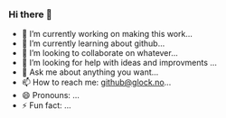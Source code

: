 ### Hi there 👋

<!--
**wmglock/wmglock** is a ✨ _special_ ✨ repository because its `README.md` (this file) appears on your GitHub profile.

Here are some ideas to get you started:
-->
- 🔭 I’m currently working on making this work...
- 🌱 I’m currently learning about github...
- 👯 I’m looking to collaborate on whatever...
- 🤔 I’m looking for help with ideas and improvments ...
- 💬 Ask me about anything you want...
- 📫 How to reach me: github@glock.no...
- 😄 Pronouns: ...
- ⚡ Fun fact: ...

